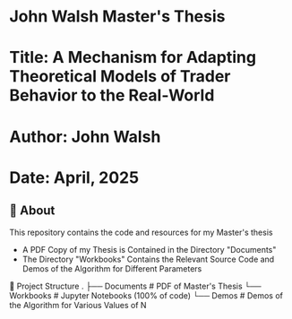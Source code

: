 # John Walsh Master's Thesis  
# Title: A Mechanism for Adapting Theoretical Models of Trader Behavior to the Real-World  
# Author: John Walsh
# Date: April, 2025

## 📖 About  
This repository contains the code and resources for my Master's thesis 
- A PDF Copy of my Thesis is Contained in the Directory "Documents"
- The Directory "Workbooks" Contains the Relevant Source Code and Demos of the Algorithm for Different Parameters

📂 Project Structure
.
├── Documents              # PDF of Master's Thesis
└── Workbooks              # Jupyter Notebooks (100% of code)
    └── Demos              # Demos of the Algorithm for Various Values of N
